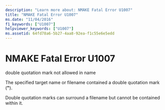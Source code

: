 ```yaml
---
description: "Learn more about: NMAKE Fatal Error U1007"
title: "NMAKE Fatal Error U1007"
ms.date: "11/04/2016"
f1_keywords: ["U1007"]
helpviewer_keywords: ["U1007"]
ms.assetid: 64fd78a6-5b27-4aa8-92ea-f1c55e6e5edd
---
```

# NMAKE Fatal Error U1007

double quotation mark not allowed in name

The specified target name or filename contained a double quotation mark (**"**).

Double quotation marks can surround a filename but cannot be contained within it.
